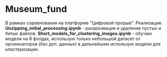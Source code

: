 # Museum_fund
В рамках соревнования на платформе "Цифровой прорыв".
Реализация: 
**Unzipping_initial_processing.ipynb** - разархивация и удаление пустых и битых файлов. 
**Short_models_for_clustering_images.ipynb** - обучаю модели на 8 фолдах, использую только небольшой датасет от организаторов (без доп. данных) в дальнейшем использую модели для кластеризации.
